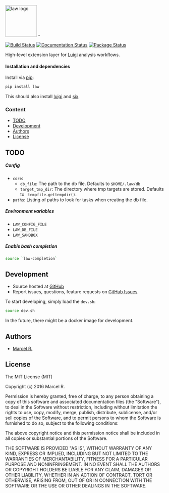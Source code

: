 <img src="https://raw.githubusercontent.com/riga/law/master/logo.png" alt="law logo" height="100"/>
-

[![Build Status](https://travis-ci.org/riga/law.svg?branch=master)](https://travis-ci.org/riga/law) [![Documentation Status](https://readthedocs.org/projects/law/badge/?version=latest)](http://law.readthedocs.io/en/latest/?badge=latest) [![Package Status](https://img.shields.io/pypi/v/law.svg)](https://pypi.python.org/pypi/law)

High-level extension layer for [Luigi](https://github.com/spotify/luigi) analysis workflows.


#### Installation and dependencies

Install via [pip](https://pypi.python.org/pypi/tfdeploy):

```bash
pip install law
```

This should also install [luigi](https://pypi.python.org/pypi/luigi) and [six](https://pypi.python.org/pypi/six).


### Content

- [TODO](#todo)
- [Development](#development)
- [Authors](#authors)
- [License](#license)


## TODO

##### Config

- `core`:
	- `db_file`: The path to the db file. Defaults to `$HOME/.law/db`
	- `target_tmp_dir`: The directory where tmp targets are stored. Defaults to ` tempfile.gettempdir()`.
- `paths`: Listing of paths to look for tasks when creating the db file.


##### Environment variables

- `LAW_CONFIG_FILE`
- `LAW_DB_FILE`
- `LAW_SANDBOX`


##### Enable bash completion

```bash
source `law-completion`
```

## Development

- Source hosted at [GitHub](https://github.com/riga/law)
- Report issues, questions, feature requests on [GitHub Issues](https://github.com/riga/law/issues)

To start developing, simply load the `dev.sh`:

```bash
source dev.sh
```

In the future, there might be a docker image for development.


## Authors

- [Marcel R.](https://github.com/riga)


## License

The MIT License (MIT)

Copyright (c) 2016 Marcel R.

Permission is hereby granted, free of charge, to any person obtaining a copy
of this software and associated documentation files (the "Software"), to deal
in the Software without restriction, including without limitation the rights
to use, copy, modify, merge, publish, distribute, sublicense, and/or sell
copies of the Software, and to permit persons to whom the Software is
furnished to do so, subject to the following conditions:

The above copyright notice and this permission notice shall be included in all
copies or substantial portions of the Software.

THE SOFTWARE IS PROVIDED "AS IS", WITHOUT WARRANTY OF ANY KIND, EXPRESS OR
IMPLIED, INCLUDING BUT NOT LIMITED TO THE WARRANTIES OF MERCHANTABILITY,
FITNESS FOR A PARTICULAR PURPOSE AND NONINFRINGEMENT. IN NO EVENT SHALL THE
AUTHORS OR COPYRIGHT HOLDERS BE LIABLE FOR ANY CLAIM, DAMAGES OR OTHER
LIABILITY, WHETHER IN AN ACTION OF CONTRACT, TORT OR OTHERWISE, ARISING FROM,
OUT OF OR IN CONNECTION WITH THE SOFTWARE OR THE USE OR OTHER DEALINGS IN THE
SOFTWARE.
